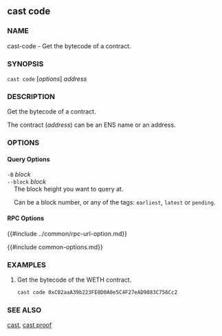 ## cast code

### NAME

cast-code - Get the bytecode of a contract.

### SYNOPSIS

``cast code`` [*options*] *address*

### DESCRIPTION

Get the bytecode of a contract.

The contract (*address*) can be an ENS name or an address.

### OPTIONS

#### Query Options

`-B` *block*  
`--block` *block*  
&nbsp;&nbsp;&nbsp;&nbsp;The block height you want to query at.

&nbsp;&nbsp;&nbsp;&nbsp;Can be a block number, or any of the tags: `earliest`, `latest` or `pending`.

#### RPC Options

{{#include ../common/rpc-url-option.md}}

{{#include common-options.md}}

### EXAMPLES

1. Get the bytecode of the WETH contract.
    ```sh
    cast code 0xC02aaA39b223FE8D0A0e5C4F27eAD9083C756Cc2
    ```

### SEE ALSO

[cast](./cast.md), [cast proof](./cast-proof.md)

